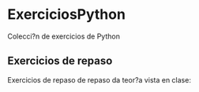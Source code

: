 # ExerciciosPython
Colecci?n de exercicios de Python
## Exercicios de repaso
Exercicios de repaso de repaso da teor?a vista en clase:

  
